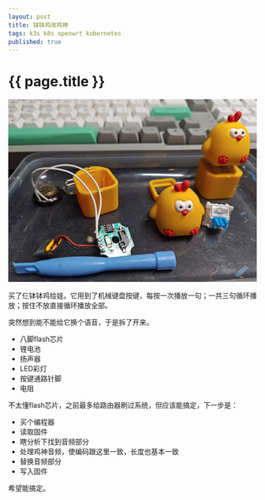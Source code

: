 ```yaml
---
layout: post
title: 钵钵鸡改鸡神
tags: k3s k8s openwrt kubernetes
published: true
---
```


{{ page.title }}
===========

![](/images/bbj2cxk_1.png)

买了仨钵钵鸡给娃。它用到了机械键盘按键，每按一次播放一句；一共三句循环播放；按住不放直接循环播放全部。

突然想到能不能给它换个语音，于是拆了开来。

* 八脚flash芯片
* 锂电池
* 扬声器
* LED彩灯
* 按键通路针脚
* 电阻

不太懂flash芯片，之前最多给路由器刷过系统，但应该能搞定，下一步是：

* 买个编程器
* 读取固件
* 瞎分析下找到音频部分
* 处理鸡神音频，使编码跟这里一致，长度也基本一致
* 替换音频部分
* 写入固件

希望能搞定。
